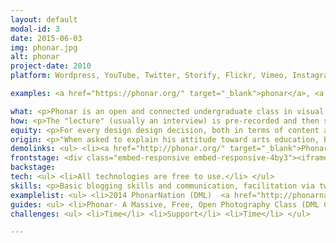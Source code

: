 ```yaml
---
layout: default
modal-id: 3
date: 2015-06-03
img: phonar.jpg
alt: phonar
project-date: 2010
platform: Wordpress, YouTube, Twitter, Storify, Flickr, Vimeo, Instagram

examples: <a href="https://phonar.org/" target="_blank">phonar</a>, <a href="https://picbod.org/" target="_blank">picbod</a>, <a href="https://phonarnation.org/" target="_blank">phonarnation</a>

what: <p>Phonar is an open and connected undergraduate class in visual literacy and digital fluency.</p>
how: <p>The "lecture" (usually an interview) is pre-recorded and then students listen to it in the class individually but tweet their notes, which are then aggregated into a global set of notes. Students then mine the tweets for communities of interest around their particular subject and develop those networks independently from the class. </p>
equity: <p>For every design design decision, both in terms of content and modes of engagement, we ask ourselves -- "will this change constitute a barrier to entry, be it technological, academic, linguistic, cultural or other?" and if the answer is yes we adapt it so that it doesn't.</p>
origin: <p>"When asked to explain his attitude toward arts education, British photographer Jonathan Worth describes what he is teaching as "storytelling" that should be an integral part of everyone's "digital literacy and digital citizenship" rather than a rarified artistic skill for niche training of a cadre of aesthetic elites.  Worth is currently the instructor of Phonar, the sprawling massive, free, and open undergraduate photography course that he teaches to as many as 30,000 participants at one time."</p> 
demolinks: <ul> <li><a href="http://phonar.org/" target="_blank">Phonar</a></li> <li><a href="http://phonar.org/2014/11/phonar-session-8/" target="_blank">Phonar Session 8</a></li> <li><a href="https://storify.com/Jonathan_Worth/photographer-ian-macdonald-by-jamie-macdonald?utm_source=embed_header" target="_blank">Storified notes from session</a></li> <li><a href="http://phonar.org/twitter-visualisation/" target="_blank">Twitter Visualization</a></li> </ul>
frontstage: <div class="embed-responsive embed-responsive-4by3"><iframe width="640" height="360" src="https://www.youtube.com/embed/Rq0-7tKaYHo" frameborder="0" allowfullscreen></iframe></div>
backstage: 
tech: <ul> <li>All technologies are free to use.</li> </ul>
skills: <p>Basic blogging skills and communication, facilitation via twitter</p>
examplelist: <ul> <li>2014 PhonarNation (DML)  <a href="http://phonarnation.org/" target="_blank">http://phonarnation.org/</a></li> <li>2015 Phonar (Coventry University) <a href="http://phonar.org" target="_blank">http://phonar.org</a></li> <li>2009 Picbod (Coventry University) <a href="http://picbod.org" target="_blank">http://picbod.org</a></li> </ul>
guides: <ul> <li>Phonar- A Massive, Free, Open Photography Class (DML Central) <a href="http://dmlcentral.net/blog/liz-losh/phonar-massive-free-open-photography-class" target="_blank">http://dmlcentral.net/blog/liz-losh/phonar-massive-free-open-photography-class</a></li> <li>PHONAR- A Massive, Free Open Undergraduate Class Hybrid (Connected Learning) <a href="http://connectedlearning.tv/phonar-massive-free-open-undergraduate-class-hybrid" target="_blank">http://connectedlearning.tv/phonar-massive-free-open-undergraduate-class-hybrid</a></li> <li>Free Online Class Shakes Up Photo Education (Wired) <a href="http://www.wired.com/2011/08/free-online-class-shakes-up-photo-education/" target="_blank">http://www.wired.com/2011/08/free-online-class-shakes-up-photo-education/</a></li></ul>
challenges: <ul> <li>Time</li> <li>Support</li> <li>Time</li> </ul>

---
```

